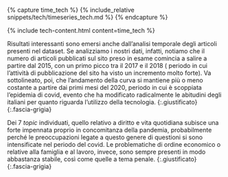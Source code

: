 


{% capture time_tech %}
{% include_relative snippets/tech/timeseries_tech.md %}
{% endcapture %}

{% include tech-content.html content=time_tech %}



Risultati interessanti sono emersi anche dall’analisi temporale degli articoli presenti nel dataset. Se analizziamo i nostri dati, infatti, notiamo che il numero di articoli pubblicati sul sito preso in esame comincia a salire a partire dal 2015, con un primo picco tra il 2017 e il 2018 ( periodo in cui l’attività di pubblicazione del sito ha visto un incremento molto forte). Va sottolineato, poi, che l’andamento della curva si mantiene più o meno costante a partire dai primi mesi del 2020, periodo in cui è scoppiata l’epidemia di covid, evento che ha modificato radicalmente le abitudini degli italiani per quanto riguarda l’utilizzo della tecnologia. 
{:.giustificato}
{:.fascia-grigia}

Dei 7 _topic_ individuati, quello relativo a diritto e vita quotidiana subisce una forte impennata proprio in concomitanza della pandemia, probabilmente perché le preoccupazioni legate a questo genere di questioni si sono intensificate nel periodo del covid. Le problematiche di ordine economico o relative alla famiglia e al lavoro, invece, sono sempre presenti in modo abbastanza stabile, così come quelle a tema penale.
{:.giustificato}
{:.fascia-grigia}